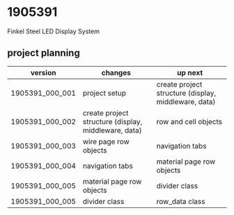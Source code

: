 # 1905391
Finkel Steel LED Display System

project planning
-------------------
version | changes | up next
--------|---------|--------
1905391_000_001 | project setup | create project structure (display, middleware, data)
1905391_000_002 | create project structure (display, middleware, data) | row and cell objects
1905391_000_003 | wire page row objects | navigation tabs
1905391_000_004 | navigation tabs | material page row objects
1905391_000_005 | material page row objects | divider class
1905391_000_005 | divider class | row_data class